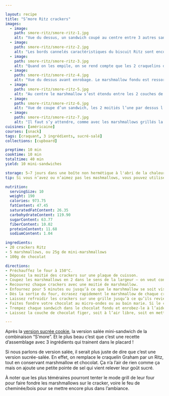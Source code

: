 ```yaml
---

layout: recipe
title: "S’more Ritz crackers"
images:
  - image:
    path: smore-ritz/smore-ritz-1.jpg
    alt: "Vue du dessus, un sandwich coupé au centre entre 3 autres sandwiches entiers à la base. On voit bien les différentes couches: enrobage chocolat, Ritz cracker, et marshmallow rose fondu au centre."
  - image:
    path: smore-ritz/smore-ritz-2.jpg
    alt: "Les bords cannelés caractéristiques du biscuit Ritz sont encore visibles après l’enrobage."
  - image:
    path: smore-ritz/smore-ritz-3.jpg
    alt: "Quand on les empile, on se rend compte que les 2 craquelins du sandwich ne sont pas directement l’un contre l’autre, il y a quelque chose au milieu."
  - image:
    path: smore-ritz/smore-ritz-4.jpg
    alt: "Vue du dessus avant enrobage. Le marshmallow fondu est ressorti par les trous du craquelins Ritz lorsqu’on a appuyé sur les biscuits pour refermer le sandwich."
  - image:
    path: smore-ritz/smore-ritz-5.jpg
    alt: "Au centre le marshmallow s’est étendu entre les 2 couches de craquelins."
  - image:
    path: smore-ritz/smore-ritz-6.jpg
    alt: "Vue de coupe d’un sandwich, les 2 moitiés l’une par dessus l’autre. On peut remarquer que le chocolat est vendu occuper l’espace que le marshmallow n’a pas comblé entre les craquelins. Au centre un mélange de marshmallow rose et blanc."
  - image:
    path: smore-ritz/smore-ritz-7.jpg
    alt: "Il faut s’y attendre, comme avec les marshmallows grillés la couche au centre est bien filandreuse et élastique. Quand on croque dans le sandwich, il faut s’attendre à rencontrer un peu de résistance. Quant au craquelin, attention aux miettes."
cuisines: [américaine]
courses: [snack]
tags: [craquant, 3 ingrédients, sucré-salé]
collections: [cupboard]

preptime: 10 min
cooktime: 10 min
totaltime: 40 min
yield: 10 mini-sandwiches

storage: 5–7 jours dans une boîte non hermétique à l'abri de la chaleur et la lumière, en utilisant du papier cuisson pour les séparer en étages si besoin. 2–3 mois au congélateur.
tip: Si vous n’avez ou n’aimez pas les mashmallows, vous pouvez utiliser des caramels mou ou du beurre de cacahuète à la place. Pour le beurre de cacahuète, il faudra néanmoins le passer au réfrigérateur pour qu’il durcisse avant nappage – ou le mélanger avec 1/3 de son poids en sucre glace pour obtenir une garniture type Reese’s.

nutrition:
  servingSize: 10
  weight: 190
  calories: 973.75
  fatContent: 47.45
  saturatedFatContent: 26.35
  carbohydrateContent: 119.90
  sugarContent: 63.77
  fiberContent: 10.02
  proteinContent: 11.68
  sodiumContent: 1.04

ingredients:
- 20 crackers Ritz
- 5 marshmallows, ou 25g de mini-marshmallows
- 100g de chocolat

directions:
- Préchauffez le four à 150°C.
- Déposez la moitié des crackers sur une plaque de cuisson.
- Coupez les marshmallows en 2 dans le sens de la largeur – on veut conserver la forme ronde.
- Recouvrez chaque crackers avec une moitié de marshmallow.
- Enfournez pour 5 minutes ou jusqu’à ce que le marshmallow se soit visiblement affaissé – si vous utilisez des mini-marshmallows, ceux-ci vont former une sorte de blob/masse nuageuse. 
- Dès la sortie du four, écrasez rapidement le marshmallow de chaque cracker avec un autre pour créer un sandwich. Les crackers ne devraient pas être brûlants donc manipulables à la main. Pour assurer que les 2 moitiés vont bien se souder, n’hésitez pas à appuyer jusqu’à ce que du marshmallow fondu sorte par les trous des crackers – tout en conservant une belle couche au centre, bien évidemment.
- Laissez refroidir les crackers sur une grille jusqu’à ce qu’ils reviennent à température ambiante avant de les napper de chocolat.
- Faites fondre votre chocolat au micro-ondes ou au bain marie. Si le chocolat ne vous paraît pas suffisamment liquide, ajoutez-y quelques gouttes d’huile.
- Trempez chaque sandwich dans le chocolat fondu et enrobez-le à l’aide d’une fourchette. Une fois complètement recouvert, tapotez la fourchette contre le rebord du bol pour faire couler l’excédent de chocolat et déposez le sandwich sur du papier cuisson.
- Laissez la couche de chocolat figer, soit à l’air libre, soit en mettant les sandwiches pendant 20 minutes au réfrigérateur.

---
```


Après la [version sucrée cookie](smore-cookies.html), la version salée mini-sandwich de la combinaison “S’more”. Et le plus beau c’est que c’est une recette d’assemblage avec 3 ingrédients qui trainent dans le placard&nbsp;!

Si nous parlons de version salée, il serait plus juste de dire que c’est une version sucrée-salée. En effet, on remplace le craquelin Graham par un Ritz, tout en conservant marshmallow et chocolat. Ça n’a l’air de rien comme ça mais on ajoute une petite pointe de sel qui vient relever leur goût sucré.

À noter que les plus téméraires pourront tenter le mode grill de leur four pour faire fondre les marshmallows sur le cracker, voire le feu de cheminée/bois pour se mettre encore plus dans l’ambiance.